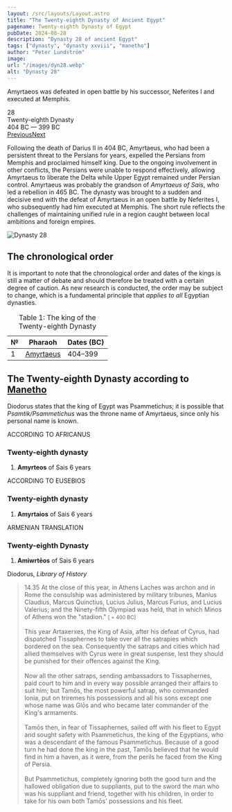 ```yaml
---
layout: /src/layouts/Layout.astro
title: "The Twenty-eighth Dynasty of Ancient Egypt"
pagename: Twenty-eighth Dynasty of Egypt
pubDate: 2024-08-28
description: "Dynasty 28 of ancient Egypt"
tags: ["dynasty", "dynasty xxviii", "manetho"]
author: "Peter Lundström"
image:
url: "/images/dyn28.webp"
alt: "Dynasty 28"
---
```


<p class="lead">
Amyrtaeos was defeated in open battle by his successor, Neferites I and executed at Memphis.
</p>

<div class="dynruta float-right ml-4 mb-3 mt-4">
	<div class="flex flex-col justify-center items-center [text-shadow:_0_1px_0_rgb(255_255_255_/_20%)]">
		<div class="text-9xl font-bold [text-shadow:_0_1px_0_rgb(255_255_255_/_40%)]">28</div>
		<div>Twenty-eighth Dynasty</div>
		<div>404 BC &mdash; 399 BC</div>
		<div class="w-full flex justify-between"><a href="/dynasty/27">Previous</a><a href="/dynasty/29">Next</a></div>
	</div>
</div>
<p>
Following the death of Darius II in 404 BC, Amyrtaeus, who had been a persistent threat to the Persians for years, expelled the Persians from Memphis and proclaimed himself king. Due to the ongoing involvement in other conflicts, the Persians were unable to respond effectively, allowing Amyrtaeus to liberate the Delta while Upper Egypt remained under Persian control. Amyrtaeus was probably the grandson of <i>Amyrtaeus of Sais</i>, who led a rebellion in 465 BC. The dynasty was brought to a sudden and decisive end with the defeat of Amyrtaeus in an open battle by Neferites I, who subsequently had him executed at Memphis. The short rule reflects the challenges of maintaining unified rule in a region caught between local ambitions and foreign empires.
</p>
<img class="w-full rounded-sm sm:rounded-xl my-10" src="/images/dyn28.webp" alt="Dynasty 28">
<h2>The chronological order</h2>
<p>
It is important to note that the chronological order and dates of the kings is still a matter of debate and should therefore be treated with a certain degree of caution. As new research is conducted, the order may be subject to change, which is a fundamental principle that <i>applies to all</i> Egyptian dynasties.
</p>

<table>
	<caption class="py-2 text-sm">Table 1: The king of the Twenty-eighth Dynasty</caption>
	<thead>
		<tr>
			<th scope="col" class="w-5 text-center">№</th>
			<th scope="col" class="pl-3">Pharaoh</th>
			<th scope="col" class="pl-3">Dates (BC)</th>
		</tr>
	</thead>
	<tbody>
		<tr><td>1</td><td><a href="/pharaohs/Amyrtaeus">Amyrtaeus</a></td><td>404&ndash;399</td></tr>
	</tbody>
</table>

<h2 class="mt-10 text-wrap">The Twenty-eighth Dynasty according to <a href="/authors/manetho">Manetho</a></h2>

<p class="pb-6">
Diodorus states that the king of Egypt was Psammetichus; it is possible that <i>Psamtik/Psammetichus</i> was the throne name of Amyrtaeus, since only his personal name is known.
</p>
<div class="dynasty">
	<div class="w-full">
		<div class="according">ACCORDING TO AFRICANUS</div>
		<h3>Twenty-eighth dynasty</h3>
		<ol class="farao">
			<li><b>Amyrteos</b> of Sais <span class="y">6 years</span></li>
		</ol>
	</div>
	<div class="w-full">
		<div class="according">ACCORDING TO EUSEBIOS</div>
		<h3>Twenty-eighth dynasty</h3>
		<ol class="farao">
			<li><b>Amyrtaios</b> of Sais <span class="y">6 years</span></li>
		</ol>
	</div>
	<div class="w-full">
		<div class="according">ARMENIAN TRANSLATION</div>
		<h3>Twenty-eighth Dynasty</h3>
		<ol class="farao">
			<li><b lang="xcl">Amiwrtēos</b> of Sais <span class="y">6 years</span></li>
		</ol>
	</div>
</div>

<p class="text-lg font-semibold dark:text-shark-100 max-w-prose md:mx-auto">
Diodorus, <i class="font-normal">Library of History</i>
</p>
<blockquote>
<p>
	<mid>14.35</mid> At the close of this year, in Athens Laches was archon and in Rome the consul­ship was administered by military tribunes, Manius Claudius, Marcus Quinctius, Lucius Julius, Marcus Furius, and Lucius Valerius;​ and the Ninety-fifth Olympiad was held, that in which Minos of Athens won the "stadion." <small>[ = 400 BC]</small><br><br>
	This year Artaxerxes, the King of Asia, after his defeat of Cyrus, had dispatched Tissaphernes to take over all the satrapies which bordered on the sea. Consequently the satraps and cities which had allied themselves with Cyrus were in great suspense, lest they should be punished for their offences against the King.<br><br>
	Now all the other satraps, sending ambassadors to Tissaphernes, paid court to him and in every way possible arranged their affairs to suit him; but Tamōs, the most powerful satrap, who commanded Ionia, put on triremes his possessions and all his sons except one whose name was Glōs and who became later commander of the King's armaments.<br><br>
	Tamōs  then, in fear of Tissaphernes, sailed off with his fleet to Egypt and sought safety with Psammetichus, the king of the Egyptians, who was a descendant of the famous Psammetichus. Because of a good turn he had done the king in the past, Tamōs believed that he would find in him a haven, as it were, from the perils he faced from the King of Persia.<br><br> 
	But Psammetichus, completely ignoring both the good turn and the hallowed obligation due to suppliants, put to the sword the man who was his suppliant and friend, together with his children, in order to take for his own both Tamōs' possessions and his fleet.
</p>
</blockquote>
